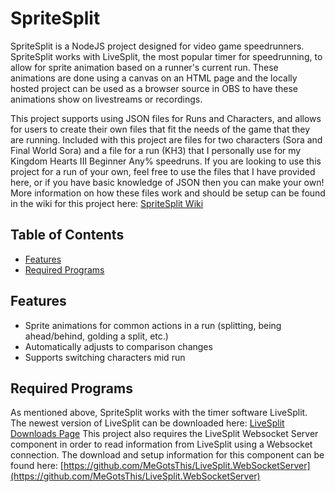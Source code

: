# SpriteSplit
SpriteSplit is a NodeJS project designed for video game speedrunners. SpriteSplit works with LiveSplit, the most popular timer for speedrunning, to allow for sprite animation based on a runner's current run. These animations are done using a canvas on an HTML page and the locally hosted project can be used as a browser source in OBS to have these animations show on livestreams or recordings.

This project supports using JSON files for Runs and Characters, and allows for users to create their own files that fit the needs of the game that they are running. Included with this project are files for two characters (Sora and Final World Sora) and a file for a run (KH3) that I personally use for my Kingdom Hearts III Beginner Any% speedruns. If you are looking to use this project for a run of your own, feel free to use the files that I have provided here, or if you have basic knowledge of JSON then you can make your own! More information on how these files work and should be setup can be found in the wiki for this project here: [SpriteSplit Wiki](https://github.com/KiernanBrown/SpriteSplit/wiki)

## Table of Contents
* [Features](#features)
* [Required Programs](#programs)

## Features <a name="features"></a>
* Sprite animations for common actions in a run (splitting, being ahead/behind, golding a split, etc.)
* Automatically adjusts to comparison changes
* Supports switching characters mid run

## Required Programs <a name="programs"></a>
As mentioned above, SpriteSplit works with the timer software LiveSplit. The newest version of LiveSplit can be downloaded here: [LiveSplit Downloads Page](https://livesplit.org/downloads/)
This project also requires the LiveSplit Websocket Server component in order to read information from LiveSplit using a Websocket connection. The download and setup information for this component can be found here: [https://github.com/MeGotsThis/LiveSplit.WebSocketServer](https://github.com/MeGotsThis/LiveSplit.WebSocketServer)
